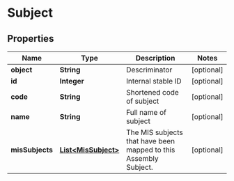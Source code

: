 
# Subject

## Properties
Name | Type | Description | Notes
------------ | ------------- | ------------- | -------------
**object** | **String** | Descriminator |  [optional]
**id** | **Integer** | Internal stable ID |  [optional]
**code** | **String** | Shortened code of subject |  [optional]
**name** | **String** | Full name of subject |  [optional]
**misSubjects** | [**List&lt;MisSubject&gt;**](MisSubject.md) | The MIS subjects that have been mapped to this Assembly Subject. |  [optional]



